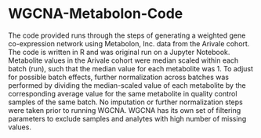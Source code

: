 # WGCNA-Metabolon-Code
The code provided runs through the steps of generating a weighted gene co-expression network using Metabolon, Inc. data from the Arivale cohort.
The code is written in R and was original run on a Jupyter Notebook.
Metabolite values  in the Arivale cohort were median scaled within each batch (run), such that the median value for each metabolite was 1. To adjust for possible batch effects, further normalization across batches was performed by dividing the median-scaled value of each metabolite by the corresponding average value for the same metabolite in quality control samples of the same batch. No imputation or further normalization steps were taken prior to running WGCNA. WGCNA has its own set of filtering parameters to exclude samples and analytes with high number of missing values.
